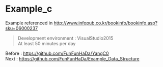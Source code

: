 # Example_c
Example referenced in http://www.infopub.co.kr/bookinfo/bookinfo.asp?sku=06000237
 >Development environment : VisualStudio2015    
 At least 50 minutes per day   

Before : https://github.com/FunFunHaDa/YangC0  
Next : https://github.com/FunFunHaDa/Example_Data_Structure
